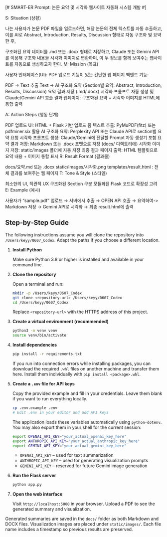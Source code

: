 [# SMART-ER Prompt: 논문 요약 및 시각화 웹사이트 자동화 시스템 개발 #]

S: Situation (상황)

나는 사용자가 논문 PDF 파일을 업로드하면, 해당 논문의 전체 텍스트를 자동 추출하고, 이를 AI로 Abstract, Introduction, Results, Discussion 형태로 자동 구조화 및 요약한 후,

구조화된 요약 데이터를 .md 또는 .docx 형태로 저장하고,
Claude 또는 Gemini API를 이용해 구조화 내용을 시각화 이미지로 변환하며,
이 두 정보를 함께 보여주는 웹사이트를 자동으로 생성하고자 한다.
M: Mission (목표)

사용자 인터페이스(UI): PDF 업로드 기능이 있는 간단한 웹 페이지
백엔드 기능:

PDF → Text 추출
Text → AI 구조화 요약 (Section별 요약: Abstract, Introduction, Results, Discussion)
요약 결과 저장 (.md/.docx)
시각화 프롬프트 자동 생성 및 Claude/Gemini API 호출
결과 웹페이지: 구조화된 요약 + 시각화 이미지를 HTML에 통합 출력

A: Action Steps (행동 단계)

PDF 업로드 UI: HTML + Flask 기반 업로드 폼
텍스트 추출: PyMuPDF(fitz) 또는 pdfminer.six 활용
AI 구조화 요약: Perplexity API 또는 Claude API로 section별 요약 요청
시각화 프롬프트 생성: Claude/Gemini에 전달할 Prompt 자동 생성기 포함
요약 결과 저장: Markdown 또는 .docx 포맷으로 저장 (docs/ 디렉토리에)
시각화 이미지 저장: static/images 폴더에 자동 저장
최종 결과 페이지 출력: HTML 템플릿으로 요약 내용 + 이미지 통합 표시
R: Result Format (결과물)

docs/요약.md 또는 .docx
static/images/시각화.png
templates/result.html : 전체 결과를 보여주는 웹 페이지
T: Tone & Style (스타일)

최소한의 UI, 직관적 UX
구조화된 Section 구분
모듈화된 Flask 코드로 확장성 고려
E: Example (예시)

사용자가 “sample.pdf” 업로드 → 서버에서 추출 → OPEN API 호출 → 요약하여-> Markdown 저장 → Gemini API로 시각화 → 최종 result.html에 출력

## Step‑by‑Step Guide

The following instructions assume you will clone the repository into
`/Users/keyy/0607_Codex`. Adapt the paths if you choose a different
location.

1. **Install Python**
   
   Make sure Python 3.8 or higher is installed and available in your
   command line.

2. **Clone the repository**

   Open a terminal and run:

   ```bash
   mkdir -p /Users/keyy/0607_Codex
   git clone <repository-url> /Users/keyy/0607_Codex
   cd /Users/keyy/0607_Codex
   ```

   Replace `<repository-url>` with the HTTPS address of this project.

3. **Create a virtual environment (recommended)**
   
   ```bash
   python3 -m venv venv
   source venv/bin/activate
   ```

4. **Install dependencies**
   
   ```bash
   pip install -r requirements.txt
   ```

   If you run into connection errors while installing packages, you can
   download the required `.whl` files on another machine and transfer them
   here. Install them individually with `pip install <package>.whl`.

5. **Create a `.env` file for API keys**

   Copy the provided example and fill in your credentials. Leave them blank if
   you want to run everything locally.

   ```bash
   cp .env.example .env
   # Edit .env in your editor and add API keys
   ```

   The application loads these variables automatically using `python-dotenv`.
   You may also export them in your shell for the current session:

   ```bash
   export OPENAI_API_KEY="your_actual_openai_key_here"
   export ANTHROPIC_API_KEY="your_actual_anthropic_key_here"
   export GEMINI_API_KEY="your_actual_gemini_key_here"
   ```

   - `OPENAI_API_KEY` – used for text summarization
   - `ANTHROPIC_API_KEY` – used for generating visualization prompts
   - `GEMINI_API_KEY` – reserved for future Gemini image generation

6. **Run the Flask server**
   
   ```bash
   python app.py
   ```

7. **Open the web interface**
   
   Visit `http://localhost:5000` in your browser. Upload a PDF to see the
   generated summary and visualization.

Generated summaries are saved in the `docs/` folder as both Markdown and
DOCX files. Visualization images are placed under `static/images/`. Each
file name includes a timestamp so previous results are preserved.
